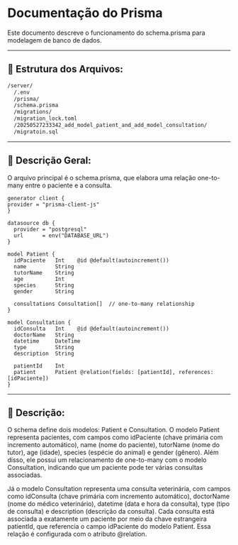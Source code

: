 # Documentação do Prisma

Este documento descreve o funcionamento do schema.prisma para modelagem de banco de dados.

---

## 📁 Estrutura dos Arquivos:

```bash
/server/
  /.env
  /prisma/
  /schema.prisma
  /migrations/
  /migration_lock.toml
  /20250527233342_add_model_patient_and_add_model_consultation/
  /migratoin.sql
```

---

## 📌 Descrição Geral:

O arquivo principal é o schema.prisma, que elabora uma relação one-to-many entre o paciente e a consulta.

```prisma
generator client {
provider = "prisma-client-js"
}

datasource db {
  provider = "postgresql"
  url      = env("DATABASE_URL")
}

model Patient {
  idPaciente   Int    @id @default(autoincrement())
  name         String
  tutorName    String
  age          Int
  species      String
  gender       String

  consultations Consultation[]  // one-to-many relationship
}

model Consultation {
  idConsulta   Int    @id @default(autoincrement())
  doctorName   String
  datetime     DateTime
  type         String
  description  String

  patientId    Int
  patient      Patient @relation(fields: [patientId], references: [idPaciente])
}

```

---

## 📝 Descrição:

O schema define dois modelos: Patient e Consultation. O modelo Patient representa pacientes, com campos como idPaciente (chave primária com incremento automático), name (nome do paciente), tutorName (nome do tutor), age (idade), species (espécie do animal) e gender (gênero). Além disso, ele possui um relacionamento de one-to-many com o modelo Consultation, indicando que um paciente pode ter várias consultas associadas.

Já o modelo Consultation representa uma consulta veterinária, com campos como idConsulta (chave primária com incremento automático), doctorName (nome do médico veterinário), datetime (data e hora da consulta), type (tipo de consulta) e description (descrição da consulta). Cada consulta está associada a exatamente um paciente por meio da chave estrangeira patientId, que referencia o campo idPaciente do modelo Patient. Essa relação é configurada com o atributo @relation.
